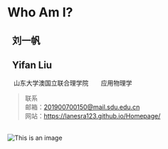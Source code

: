 # Who Am I?
## &ensp;**刘一帆**  
## &ensp;**Yifan Liu**  


&ensp;&ensp;山东大学澳国立联合理学院&ensp;&ensp;&ensp;&ensp;应用物理学
>联系  
>邮箱：201900700150@mail.sdu.edu.cn  
>网站：https://lanesra123.github.io/Homepage/







&emsp; &emsp; &emsp; &emsp; &emsp; &emsp;&emsp; &emsp; &emsp; &emsp; &emsp; &emsp; &emsp; &emsp; &emsp; &emsp; &emsp; &emsp; &emsp; &emsp; &emsp; &emsp; &emsp; &emsp; &emsp; &emsp; &emsp; &emsp;  ![This is an image](https://user-images.githubusercontent.com/102599747/161385178-828de72f-1f35-425a-a15a-cc1c769f7fb1.jpg)
